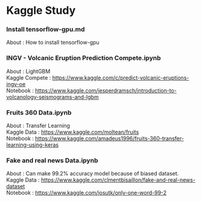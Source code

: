 # Kaggle Study

### Install tensorflow-gpu.md
About : How to install tensorflow-gpu  

### INGV - Volcanic Eruption Prediction Compete.ipynb
About : LightGBM  
Kaggle Compete : https://www.kaggle.com/c/predict-volcanic-eruptions-ingv-oe  
Notebook : https://www.kaggle.com/jesperdramsch/introduction-to-volcanology-seismograms-and-lgbm

### Fruits 360 Data.ipynb
About : Transfer Learning  
Kaggle Data : https://www.kaggle.com/moltean/fruits  
Notebook : https://www.kaggle.com/amadeus1996/fruits-360-transfer-learning-using-keras

### Fake and real news Data.ipynb
About : Can make 99.2% accuracy model because of biased dataset.  
Kaggle Data : https://www.kaggle.com/clmentbisaillon/fake-and-real-news-dataset  
Notebook : https://www.kaggle.com/josutk/only-one-word-99-2
